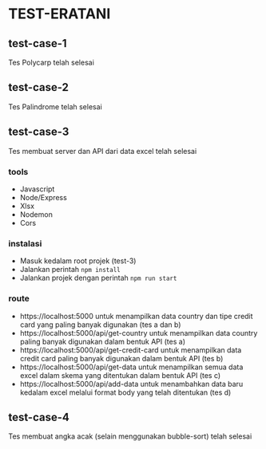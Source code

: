 # TEST-ERATANI

## test-case-1
Tes Polycarp telah selesai

## test-case-2
Tes Palindrome telah selesai

## test-case-3
Tes membuat server dan API dari data excel telah selesai

### tools
- Javascript
- Node/Express
- Xlsx
- Nodemon
- Cors

### instalasi
- Masuk kedalam root projek (test-3)
- Jalankan perintah `npm install`
- Jalankan projek dengan perintah `npm run start`

### route
- https://localhost:5000 untuk menampilkan data country dan tipe credit card yang paling banyak digunakan (tes a dan b)
- https://localhost:5000/api/get-country untuk menampilkan data country paling banyak digunakan dalam bentuk API (tes a)
- https://localhost:5000/api/get-credit-card untuk menampilkan data credit card paling banyak digunakan dalam bentuk API (tes b)
- https://localhost:5000/api/get-data untuk menampilkan semua data excel dalam skema yang ditentukan dalam bentuk API (tes c)
- https://localhost:5000/api/add-data untuk menambahkan data baru kedalam excel melalui format body yang telah ditentukan (tes d)


## test-case-4
Tes membuat angka acak (selain menggunakan bubble-sort) telah selesai
 
